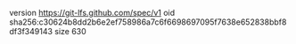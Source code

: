 version https://git-lfs.github.com/spec/v1
oid sha256:c30624b8dd2b6e2ef758986a7c6f6698697095f7638e652838bbf8df3f349143
size 630
